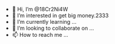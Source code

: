 - 👋 Hi, I’m @18Cr2Ni4W
- 👀 I’m interested in get big money.2333
- 🌱 I’m currently learning ...
- 💞️ I’m looking to collaborate on ...
- 📫 How to reach me ...

<!---
18Cr2Ni4W/18Cr2Ni4W is a ✨ special ✨ repository because its `README.md` (this file) appears on your GitHub profile.
You can click the Preview link to take a look at your changes.
--->
